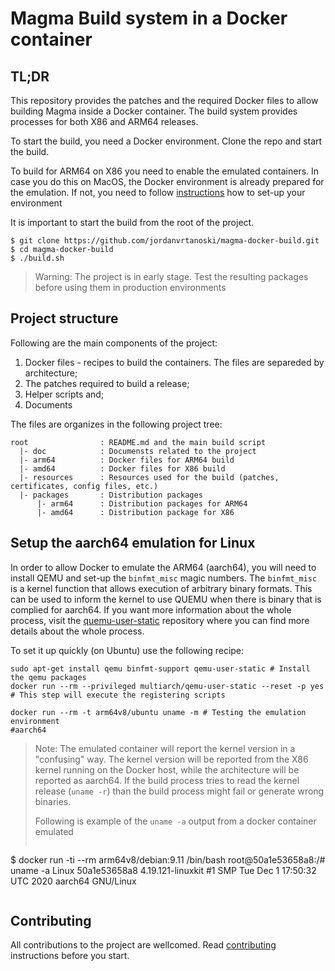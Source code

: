 # Magma Build system in a Docker container

## TL;DR
This repository provides the patches and the required Docker files to allow building Magma inside a Docker container.
The build system provides processes for both X86 and ARM64 releases.

To start the build, you need a Docker environment. Clone the repo and start the build.

To build for ARM64 on X86 you need to enable the emulated containers. In case you do this on MacOS, 
the Docker environment is already prepared for the emulation. If not, you need to 
follow [instructions](https://github.com/jordanvrtanoski/magma-docker-build.git) how to set-up your environment

It is important to start the build from the root of the project.

```
$ git clone https://github.com/jordanvrtanoski/magma-docker-build.git
$ cd magma-docker-build
$ ./build.sh
```

> Warning: The project is in early stage. Test the resulting packages before using them in production environments

## Project structure

Following are the main components of the project:

1. Docker files - recipes to build the containers. The files are separeded by architecture;
1. The patches required to build a release;
1. Helper scripts and;
1. Documents

The files are organizes in the following project tree:

```
root				: README.md and the main build script
  |- doc			: Documensts related to the project
  |- arm64			: Docker files for ARM64 build
  |- amd64			: Docker files for X86 build
  |- resources		: Resources used for the build (patches, certificates, config files, etc.)
  |- packages		: Distribution packages
      |- arm64		: Distribution packages for ARM64
      |- amd64		: Distribution package for X86
```

## Setup the aarch64 emulation for Linux

In order to allow Docker to emulate the ARM64 (aarch64), you will need to install QEMU and set-up the `binfmt_misc` magic numbers. The `binfmt_misc` is a kernel function that allows execution of arbitrary binary formats. This can be used to inform the kernel to use QUEMU when there is binary that is complied for aarch64. If you want more information about the whole process, visit the [quemu-user-static](https://github.com/multiarch/qemu-user-static) repository where you can find more details about the whole process.

To set it up quickly (on Ubuntu) use the following recipe:

```
sudo apt-get install qemu binfmt-support qemu-user-static # Install the qemu packages
docker run --rm --privileged multiarch/qemu-user-static --reset -p yes # This step will execute the registering scripts

docker run --rm -t arm64v8/ubuntu uname -m # Testing the emulation environment
#aarch64
```

> Note: The emulated container will report the kernel version in a "confusing" way. The kernel version will be 
> reported from the X86 kernel running on the Docker host, while the architecture will be reported as aarch64. 
> If the build process tries to read the kernel release (`uname -r`) than the build process might fail 
> or generate wrong binaries. 
> 
> Following is example of the `uname -a` output from a docker container emulated
>
>```
$ docker run -ti --rm arm64v8/debian:9.11 /bin/bash
root@50a1e53658a8:/# uname -a
Linux 50a1e53658a8 4.19.121-linuxkit #1 SMP Tue Dec 1 17:50:32 UTC 2020 aarch64 GNU/Linux
>```


## Contributing

All contributions to the project are wellcomed. Read [contributing](doc/CONTRIBUTING.md) instructions before you start.

